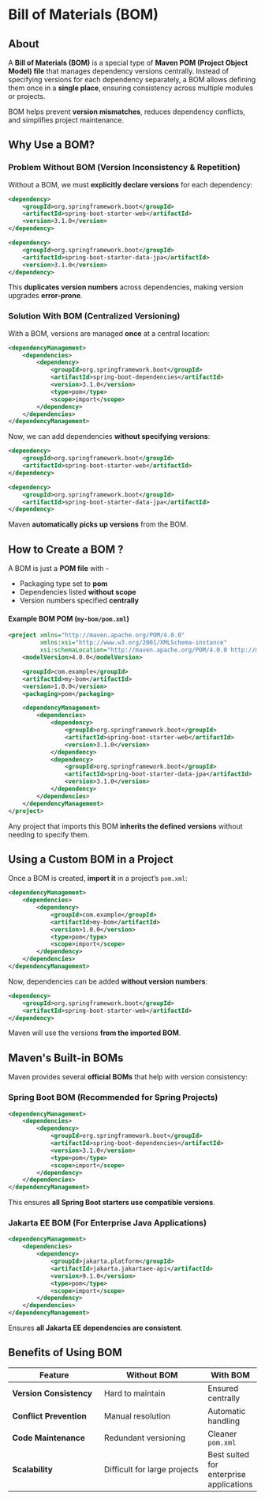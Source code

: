 # Bill of Materials (BOM)

## About

A **Bill of Materials (BOM)** is a special type of **Maven POM (Project Object Model) file** that manages dependency versions centrally. Instead of specifying versions for each dependency separately, a BOM allows defining them once in a **single place**, ensuring consistency across multiple modules or projects.

BOM helps prevent **version mismatches**, reduces dependency conflicts, and simplifies project maintenance.

## Why Use a BOM?

### Problem Without BOM (Version Inconsistency & Repetition)

Without a BOM, we must **explicitly declare versions** for each dependency:

```xml
<dependency>
    <groupId>org.springframework.boot</groupId>
    <artifactId>spring-boot-starter-web</artifactId>
    <version>3.1.0</version>
</dependency>

<dependency>
    <groupId>org.springframework.boot</groupId>
    <artifactId>spring-boot-starter-data-jpa</artifactId>
    <version>3.1.0</version>
</dependency>
```

This **duplicates version numbers** across dependencies, making version upgrades **error-prone**.

### Solution With BOM (Centralized Versioning)

With a BOM, versions are managed **once** at a central location:

```xml
<dependencyManagement>
    <dependencies>
        <dependency>
            <groupId>org.springframework.boot</groupId>
            <artifactId>spring-boot-dependencies</artifactId>
            <version>3.1.0</version>
            <type>pom</type>
            <scope>import</scope>
        </dependency>
    </dependencies>
</dependencyManagement>
```

Now, we can add dependencies **without specifying versions**:

```xml
<dependency>
    <groupId>org.springframework.boot</groupId>
    <artifactId>spring-boot-starter-web</artifactId>
</dependency>

<dependency>
    <groupId>org.springframework.boot</groupId>
    <artifactId>spring-boot-starter-data-jpa</artifactId>
</dependency>
```

Maven **automatically picks up versions** from the BOM.

## **How to Create a BOM ?**

A BOM is just a **POM file** with -

* Packaging type set to **pom**
* Dependencies listed **without scope**
* Version numbers specified **centrally**

#### **Example BOM POM (`my-bom/pom.xml`)**

```xml
<project xmlns="http://maven.apache.org/POM/4.0.0"
         xmlns:xsi="http://www.w3.org/2001/XMLSchema-instance"
         xsi:schemaLocation="http://maven.apache.org/POM/4.0.0 http://maven.apache.org/xsd/maven-4.0.0.xsd">
    <modelVersion>4.0.0</modelVersion>

    <groupId>com.example</groupId>
    <artifactId>my-bom</artifactId>
    <version>1.0.0</version>
    <packaging>pom</packaging>

    <dependencyManagement>
        <dependencies>
            <dependency>
                <groupId>org.springframework.boot</groupId>
                <artifactId>spring-boot-starter-web</artifactId>
                <version>3.1.0</version>
            </dependency>
            <dependency>
                <groupId>org.springframework.boot</groupId>
                <artifactId>spring-boot-starter-data-jpa</artifactId>
                <version>3.1.0</version>
            </dependency>
        </dependencies>
    </dependencyManagement>
</project>
```

Any project that imports this BOM **inherits the defined versions** without needing to specify them.

## Using a Custom BOM in a Project

Once a BOM is created, **import it** in a project’s `pom.xml`:

```xml
<dependencyManagement>
    <dependencies>
        <dependency>
            <groupId>com.example</groupId>
            <artifactId>my-bom</artifactId>
            <version>1.0.0</version>
            <type>pom</type>
            <scope>import</scope>
        </dependency>
    </dependencies>
</dependencyManagement>
```

Now, dependencies can be added **without version numbers**:

```xml
<dependency>
    <groupId>org.springframework.boot</groupId>
    <artifactId>spring-boot-starter-web</artifactId>
</dependency>
```

Maven will use the versions **from the imported BOM**.

## Maven's Built-in BOMs

Maven provides several **official BOMs** that help with version consistency:

### Spring Boot BOM (Recommended for Spring Projects)

```xml
<dependencyManagement>
    <dependencies>
        <dependency>
            <groupId>org.springframework.boot</groupId>
            <artifactId>spring-boot-dependencies</artifactId>
            <version>3.1.0</version>
            <type>pom</type>
            <scope>import</scope>
        </dependency>
    </dependencies>
</dependencyManagement>
```

This ensures **all Spring Boot starters use compatible versions**.

### Jakarta EE BOM (For Enterprise Java Applications)

```xml
<dependencyManagement>
    <dependencies>
        <dependency>
            <groupId>jakarta.platform</groupId>
            <artifactId>jakarta.jakartaee-api</artifactId>
            <version>9.1.0</version>
            <type>pom</type>
            <scope>import</scope>
        </dependency>
    </dependencies>
</dependencyManagement>
```

Ensures **all Jakarta EE dependencies are consistent**.

## Benefits of Using BOM

<table><thead><tr><th width="190.3125">Feature</th><th width="226.6171875">Without BOM </th><th>With BOM </th></tr></thead><tbody><tr><td><strong>Version Consistency</strong></td><td>Hard to maintain</td><td>Ensured centrally</td></tr><tr><td><strong>Conflict Prevention</strong></td><td>Manual resolution</td><td>Automatic handling</td></tr><tr><td><strong>Code Maintenance</strong></td><td>Redundant versioning</td><td>Cleaner <code>pom.xml</code></td></tr><tr><td><strong>Scalability</strong></td><td>Difficult for large projects</td><td>Best suited for enterprise applications</td></tr></tbody></table>

